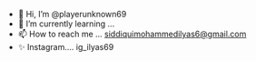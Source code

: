 - 👋 Hi, I’m @playerunknown69
- 🌱 I’m currently learning ...
- 📫 How to reach me ... siddiquimohammedilyas6@gmail.com
- ✨ Instagram.... ig_ilyas69

<!---
playerunknown69/playerunknown69 is a ✨ special ✨ repository because its `README.md` (this file) appears on your GitHub profile.
You can click the Preview link to take a look at your changes.
--->
